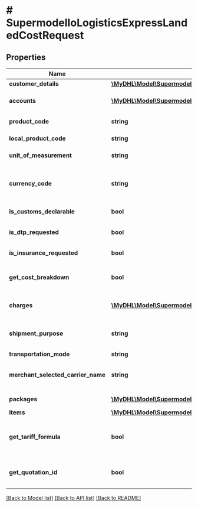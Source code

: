 # # SupermodelIoLogisticsExpressLandedCostRequest

## Properties

Name | Type | Description | Notes
------------ | ------------- | ------------- | -------------
**customer_details** | [**\MyDHL\Model\SupermodelIoLogisticsExpressLandedCostRequestCustomerDetails**](SupermodelIoLogisticsExpressLandedCostRequestCustomerDetails.md) |  |
**accounts** | [**\MyDHL\Model\SupermodelIoLogisticsExpressAccount[]**](SupermodelIoLogisticsExpressAccount.md) | Please enter all the DHL Express accounts and types to be used for this shipment |
**product_code** | **string** | Please enter DHL Express Global Product code | [optional]
**local_product_code** | **string** | Please enter DHL Express Local Product code | [optional]
**unit_of_measurement** | **string** | Please enter Unit of measurement - metric,imperial |
**currency_code** | **string** | Currency code for the item price (the product being sold) and freight charge. The Landed Cost calculation result will be returned in this defined currency |
**is_customs_declarable** | **bool** | Set this to true is shipment contains declarable content |
**is_dtp_requested** | **bool** | Set this to true if you want DHL EXpress product Duties and Taxes Paid outside shipment destination | [optional]
**is_insurance_requested** | **bool** | Set this true if you ask for DHL Express insurance service | [optional]
**get_cost_breakdown** | **bool** | Allowed values &#39;true&#39; - item cost breakdown will be returned, &#39;false&#39; - item cost breakdown will not be returned |
**charges** | [**\MyDHL\Model\SupermodelIoLogisticsExpressLandedCostRequestChargesInner[]**](SupermodelIoLogisticsExpressLandedCostRequestChargesInner.md) | Please provide any additional charges you would like to include in total cost calculation | [optional]
**shipment_purpose** | **string** | Possible values:&lt;BR&gt;      commercial: B2B&lt;BR&gt;      personal: B2C&lt;BR&gt;      commercia&#39;: B2B&lt;BR&gt;      personal: B2C | [optional]
**transportation_mode** | **string** |  | [optional]
**merchant_selected_carrier_name** | **string** | Carrier being used to ship with. Allowed values are:&lt;BR&gt;      &#39;DHL&#39;,&#39;UPS&#39;,&#39;FEDEX&#39;,&#39;TNT&#39;,&#39;POST&#39;,&lt;BR&gt;      &#39;OTHERS&#39; | [optional]
**packages** | [**\MyDHL\Model\SupermodelIoLogisticsExpressPackageRR[]**](SupermodelIoLogisticsExpressPackageRR.md) | Here you can define properties per package |
**items** | [**\MyDHL\Model\SupermodelIoLogisticsExpressLandedCostRequestItemsInner[]**](SupermodelIoLogisticsExpressLandedCostRequestItemsInner.md) |  |
**get_tariff_formula** | **bool** | Allowed values &#39;true&#39; - tariff formula on item and shipment level will be returned, &#39;false&#39; - tariff formula on item and shipment level will not be returned | [optional]
**get_quotation_id** | **bool** | Allowed values &#39;true&#39; - quotation ID on shipment level will be returned, &#39;false&#39; - quotation ID on shipment level will not be returned | [optional]

[[Back to Model list]](../../README.md#models) [[Back to API list]](../../README.md#endpoints) [[Back to README]](../../README.md)
